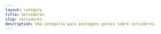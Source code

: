 ```yaml
---
layout: category
title: Servidores
slug: servidores
description: Uma categoria para postagens gerais sobre servidores.
---
```


